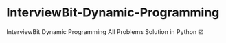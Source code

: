 # InterviewBit-Dynamic-Programming
InterviewBit Dynamic Programming All Problems Solution in Python ☑️
